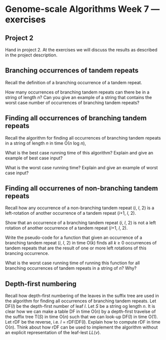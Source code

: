 # Genome-scale Algorithms Week 7 — exercises

## Project 2

Hand in project 2. At the exercises we will discuss the results as described in the project description.

## Branching occurrences of tandem repeats

Recall the definition of a branching occurrence of a tandem repeat.

How many occurrences of branching tandem repeats can there be in a
string of length *n*? Can you give an example of a string that
contains the worst case number of occurrences of branching tandem
repeats?

## Finding all occurrences of branching tandem repeats

Recall the algorithm for finding all occurrences of branching tandem
repeats in a string of length *n* in time O(*n* log *n*),

What is the best case running time of this algorithm? Explain
and give an example of best case input?

What is the worst case running time? Explain and give an example of
worst case input?

## Finding all occurrenes of non-branching tandem repeats

Recall how any occurrence of a non-branching tandem repeat (*i*, *l*,
2) is a left-rotation of another occurrence of a tandem repeat (*i*+1,
*l*, 2).

Show that an occurrence of a branching tandem repeat (*i*, *l*,
2) is not a left rotation of another occurrence of a tandem repeat (*i*+1,
*l*, 2).

Write the pseudo-code for a function that given an occurrence of a branching tandem repeat (*i*, *l*,
2) in time O(*k*) finds all *k* ≥ 0 occurrences of tandem repeats that are the result of one
or more left rotations of this brancing occurrence. 

What is the worst case running time of running this function for all branching occurrences of tandem
repeats in a string of *n*? Why?

## Depth-first numbering

Recall how depth-first numbering of the leaves in the suffix tree are
used in the algorithm for finding all occurrences of branching tandem
repeats. Let DF(*l*) be the depth-first number of leaf *l*. Let *S* be
a string og length *n*. It is clear how we can make a table DF in time
O(*n*) by a depth-first travelse of the suffix tree T(*S*) in time
O(*n*) such that we can look-up DF(*l*) in time O(1). Let rDF be the
reverse, i.e. *l* = rDF(DF(*l*). Explain how to compute rDF in time
O(*n*). Think about how rDF can be used to implement the algorithm
without an explicit representation of the leaf-lest *LL*(*v*).
